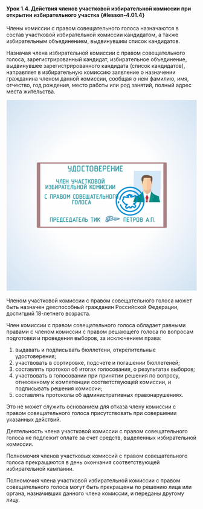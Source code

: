 #### Урок 1.4. Действия членов участковой избирательной комиссии при открытии избирательного участка {#lesson-4.01.4}

Члены комиссии с правом совещательного голоса назначаются в состав участковой избирательной комиссии кандидатом, а также избирательным объединением, выдвинувшим список кандидатов.

Назначая члена избирательной комиссии с правом совещательного голоса, зарегистрированный кандидат, избирательное объединение, выдвинувшее зарегистрированного кандидата (список кандидатов), направляет в избирательную комиссию заявление о назначении гражданина членом данной комиссии, сообщая о нем фамилию, имя, отчество, год рождения, место работы или род занятий, полный адрес места жительства.

![Рисунок 1.4.1. Членам участковой избирательной комиссии с правом совещательного голоса удостоверение выдает территориальная избирательная комиссия  ](./4.01.4.1.svg)

Членом участковой комиссии с правом совещательного голоса может быть назначен дееспособный гражданин Российской Федерации, достигший 18-летнего возраста.

Член комиссии с правом совещательного голоса обладает равными правами с членом комиссии с правом решающего голоса по вопросам подготовки и проведения выборов, за исключением права:

1) выдавать и подписывать бюллетени, открепительные удостоверения;
2) участвовать в сортировке, подсчете и погашении бюллетеней;
3) составлять протокол об итогах голосования, о результатах выборов;
4) участвовать в голосовании при принятии решения по вопросу, отнесенному к компетенции соответствующей комиссии, и подписывать решения комиссии;
5) составлять протоколы об административных правонарушениях.

Это не может служить основанием для отказа члену комиссии с правом совещательного голоса присутствовать при совершении указанных действий.

Деятельность члена участковой комиссии с правом совещательного голоса не подлежит оплате за счет средств, выделенных избирательной комиссии.

Полномочия членов участковых комиссий с правом совещательного голоса прекращаются в день окончания соответствующей избирательной кампании.

Полномочия члена участковой избирательной комиссии с правом совещательного голоса могут быть прекращены по решению лица или органа, назначивших данного члена комиссии, и переданы другому лицу.

